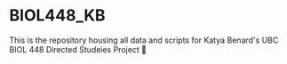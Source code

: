 # BIOL448_KB
This is the repository housing all data and scripts for Katya Benard's UBC BIOL 448 Directed Studeies Project 🦠
